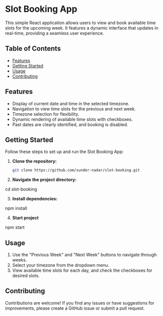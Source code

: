 # Slot Booking App

This simple React application allows users to view and book available time slots for the upcoming week. It features a dynamic interface that updates in real-time, providing a seamless user experience.

## Table of Contents

- [Features](#features)
- [Getting Started](#getting-started)
- [Usage](#usage)
- [Contributing](#contributing)
  

## Features

- Display of current date and time in the selected timezone.
- Navigation to view time slots for the previous and next week.
- Timezone selection for flexibility.
- Dynamic rendering of available time slots with checkboxes.
- Past dates are clearly identified, and booking is disabled.

## Getting Started

Follow these steps to set up and run the Slot Booking App:

1. **Clone the repository:**

   ```bash
   git clone https://github.com/sunder-nadar/slot-booking.git

2. **Navigate the project directory:**

  cd slot-booking
  
3. **Install dependencies:**

  npm install
  
4. **Start project**

  npm start


 ## Usage

1. Use the "Previous Week" and "Next Week" buttons to navigate through weeks.
2. Select your timezone from the dropdown menu.
3. View available time slots for each day, and check the checkboxes for desired slots.


## Contributing

Contributions are welcome! If you find any issues or have suggestions for improvements, please create a GitHub issue or submit a pull request.



